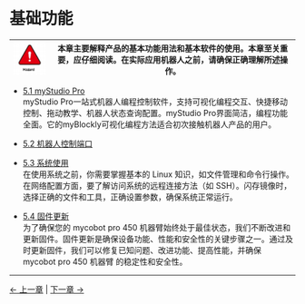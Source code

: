# 基础功能

| ![](../../resources/5-BasicApplication/README/danger.png)| 本章主要解释产品的基本功能用法和基本软件的使用。本章至关重要，应仔细阅读。在实际应用机器人之前，请确保正确理解所述操作。 |
| ----------------------------------------------------------------------------------------------------- | ------------------------------------------------------------------------------------------------------------------------ |


- [5.1 myStudio Pro](./5.1-myStudio/README.md)<br/>
myStudio Pro一站式机器人编程控制软件，支持可视化编程交互、快捷移动控制、拖动教学、机器人状态查询配置。myStudio Pro界面简洁，编程功能全面。它的myBlockly可视化编程方法适合初次接触机器人产品的用户。

- [5.2 机器人控制端口](./5.2-RobotControlPort.md)


- [5.3 系统使用](./5.3-SystemUsageInstructions.md)  
在使用系统之前，你需要掌握基本的 Linux 知识，如文件管理和命令行操作。在网络配置方面，要了解访问系统的远程连接方法（如 SSH）。闪存镜像时，选择正确的文件和工具，正确设置参数，确保系统正常运行。

- [5.4 固件更新](./5.4-FirmwareUpdateInfo.md)<br/>
为了确保您的 mycobot pro 450 机器臂始终处于最佳状态，我们不断改进和更新固件。固件更新是确保设备功能、性能和安全性的关键步骤之一。通过及时更新固件，我们可以修复已知问题、改进功能、提高性能，并确保 mycobot pro 450 机器臂 的稳定性和安全性。

---

[← 上一章](../../2-BasicSettings/4-FirstInstallAndUse/4.3-PowerOnDetectionGuide.md) | [下一章 →](../5-BasicApplication/5.1-5.1-myBlockly/README.md)